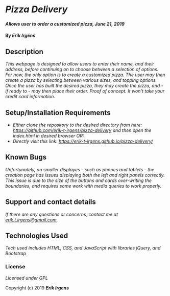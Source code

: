 # _Pizza Delivery_

#### _Allows user to order a customized pizza, June 21, 2019_

#### By _**Erik Irgens**_

## Description

_This webpage is designed to allow users to enter their name, and their address, before continuing on to choose between a selection of options. For now, the only option is to create a customized pizza. The user may then create a pizza by selecting between various sizes, and topping options. Once the user has built the desired pizza, they may create the pizza, and - if ready to - may then place their order. Proof of concept. It won't take your credit card information._

## Setup/Installation Requirements

* _Either clone the repository to the desired directory from here: https://github.com/erik-t-irgens/pizza-delivery and then open the index.html in desired browser OR:_
* _Directly visit this link: https://erik-t-irgens.github.io/pizza-delivery/_


## Known Bugs

_Unfortunately, on smaller displayes - such as phones and tablets - the creation page has issues displaying both the left and right panels correctly. This issue is due to the size of the buttons and cards over-writing the boundaries, and requires some work with media queries to work properly._

## Support and contact details

_If there are any questions or concerns, contact me at erik.t.irgens@gmail.com._

## Technologies Used

_Tech used includes HTML, CSS, and JavaScript with libraries jQuery, and Bootstrap_

### License

*Licensed under GPL*

Copyright (c) 2019 **_Erik Irgens_**
